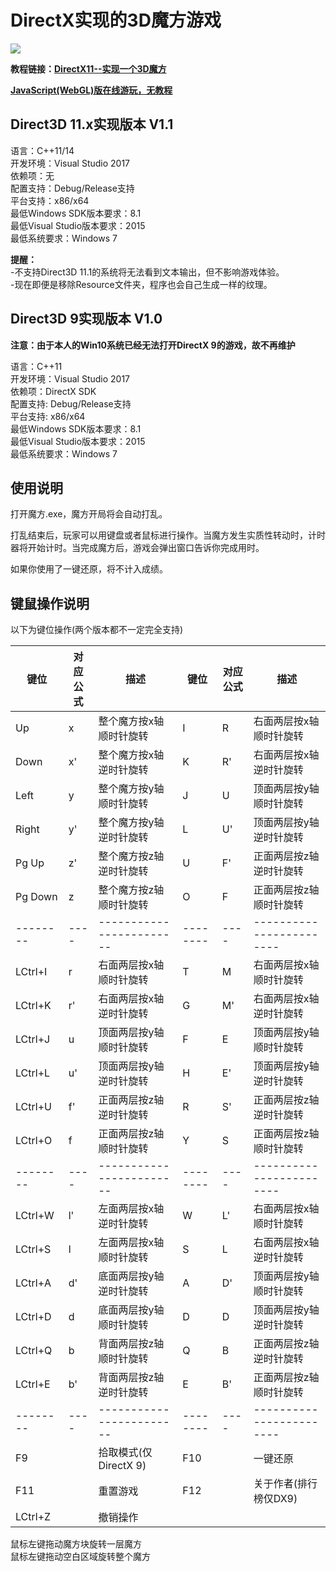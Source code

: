 # DirectX实现的3D魔方游戏

![](https://github.com/MKXJun/Rubik-Cube/blob/master/replay.gif)

**教程链接：[DirectX11--实现一个3D魔方](https://www.cnblogs.com/X-Jun/p/10230580.html)**

**[JavaScript(WebGL)版在线游玩，无教程](https://mkxjun.github.io/Rubik-Cube/)**

## Direct3D 11.x实现版本 V1.1

语言：C++11/14</br>
开发环境：Visual Studio 2017</br>
依赖项：无</br>
配置支持：Debug/Release支持</br>
平台支持：x86/x64</br>
最低Windows SDK版本要求：8.1</br>
最低Visual Studio版本要求：2015</br>
最低系统要求：Windows 7

**提醒：**</br>
-不支持Direct3D 11.1的系统将无法看到文本输出，但不影响游戏体验。</br>
-现在即便是移除Resource文件夹，程序也会自己生成一样的纹理。

## Direct3D 9实现版本 V1.0

**注意：由于本人的Win10系统已经无法打开DirectX 9的游戏，故不再维护**

语言：C++11</br>
开发环境：Visual Studio 2017</br>
依赖项：DirectX SDK</br>
配置支持: Debug/Release支持</br>
平台支持: x86/x64</br>
最低Windows SDK版本要求：8.1</br>
最低Visual Studio版本要求：2015</br>
最低系统要求：Windows 7

## 使用说明

打开魔方.exe，魔方开局将会自动打乱。

打乱结束后，玩家可以用键盘或者鼠标进行操作。当魔方发生实质性转动时，计时器将开始计时。当完成魔方后，游戏会弹出窗口告诉你完成用时。

如果你使用了一键还原，将不计入成绩。

## 键鼠操作说明

以下为键位操作(两个版本都不一定完全支持)

|键位    |对应公式|描述|键位   |对应公式|描述|
|--------|----|------------------------|--------|----|------------------------|
| Up     | x  | 整个魔方按x轴顺时针旋转|I       | R  | 右面两层按x轴顺时针旋转|
| Down   | x' | 整个魔方按x轴逆时针旋转|K       | R' | 右面两层按x轴逆时针旋转|
| Left   | y  | 整个魔方按y轴顺时针旋转|J       | U  | 顶面两层按y轴顺时针旋转|
| Right  | y' | 整个魔方按y轴逆时针旋转|L       | U' | 顶面两层按y轴逆时针旋转|
| Pg Up  | z' | 整个魔方按z轴逆时针旋转|U       | F' | 正面两层按z轴逆时针旋转|
| Pg Down| z  | 整个魔方按z轴顺时针旋转|O       | F  | 正面两层按z轴顺时针旋转|
|--------|----|------------------------|--------|----|------------------------|
|LCtrl+I | r  | 右面两层按x轴顺时针旋转|T       | M  | 右面两层按x轴顺时针旋转|
|LCtrl+K | r' | 右面两层按x轴逆时针旋转|G       | M' | 右面两层按x轴逆时针旋转|
|LCtrl+J | u  | 顶面两层按y轴顺时针旋转|F       | E  | 顶面两层按y轴顺时针旋转|
|LCtrl+L | u' | 顶面两层按y轴逆时针旋转|H       | E' | 顶面两层按y轴逆时针旋转|
|LCtrl+U | f' | 正面两层按z轴逆时针旋转|R       | S' | 正面两层按z轴逆时针旋转|
|LCtrl+O | f  | 正面两层按z轴顺时针旋转|Y       | S  | 正面两层按z轴顺时针旋转|
|--------|----|------------------------|--------|----|------------------------|
|LCtrl+W | l' | 左面两层按x轴逆时针旋转|W       | L' | 右面两层按x轴顺时针旋转|
|LCtrl+S | l  | 左面两层按x轴顺时针旋转|S       | L  | 右面两层按x轴逆时针旋转|
|LCtrl+A | d' | 底面两层按y轴逆时针旋转|A       | D' | 顶面两层按y轴顺时针旋转|
|LCtrl+D | d  | 底面两层按y轴顺时针旋转|D       | D  | 顶面两层按y轴逆时针旋转|
|LCtrl+Q | b  | 背面两层按z轴顺时针旋转|Q       | B  | 正面两层按z轴逆时针旋转|
|LCtrl+E | b' | 背面两层按z轴逆时针旋转|E       | B' | 正面两层按z轴顺时针旋转|
|--------|----|------------------------|--------|----|------------------------|
|F9      |    | 拾取模式(仅DirectX 9)  |F10     |    | 一键还原               |
|F11     |    | 重置游戏               |F12     |    | 关于作者(排行榜仅DX9)  |
|LCtrl+Z |    | 撤销操作               |        |    |                        |


鼠标左键拖动魔方块旋转一层魔方</br>
鼠标左键拖动空白区域旋转整个魔方</br>






















